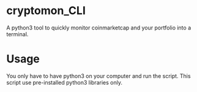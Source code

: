 # cryptomon_CLI
A python3 tool to quickly monitor coinmarketcap and your portfolio into a terminal.

# Usage
You only have to have python3 on your computer and run the script.
This script use pre-installed python3 libraries only.

